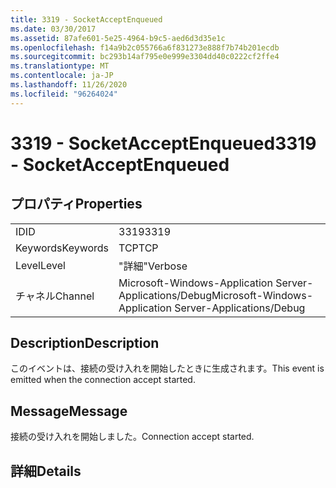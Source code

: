 ```yaml
---
title: 3319 - SocketAcceptEnqueued
ms.date: 03/30/2017
ms.assetid: 87afe601-5e25-4964-b9c5-aed6d3d35e1c
ms.openlocfilehash: f14a9b2c055766a6f831273e888f7b74b201ecdb
ms.sourcegitcommit: bc293b14af795e0e999e3304dd40c0222cf2ffe4
ms.translationtype: MT
ms.contentlocale: ja-JP
ms.lasthandoff: 11/26/2020
ms.locfileid: "96264024"
---
```

# <a name="3319---socketacceptenqueued"></a><span data-ttu-id="20bed-102">3319 - SocketAcceptEnqueued</span><span class="sxs-lookup"><span data-stu-id="20bed-102">3319 - SocketAcceptEnqueued</span></span>

## <a name="properties"></a><span data-ttu-id="20bed-103">プロパティ</span><span class="sxs-lookup"><span data-stu-id="20bed-103">Properties</span></span>  
  
|||  
|-|-|  
|<span data-ttu-id="20bed-104">ID</span><span class="sxs-lookup"><span data-stu-id="20bed-104">ID</span></span>|<span data-ttu-id="20bed-105">3319</span><span class="sxs-lookup"><span data-stu-id="20bed-105">3319</span></span>|  
|<span data-ttu-id="20bed-106">Keywords</span><span class="sxs-lookup"><span data-stu-id="20bed-106">Keywords</span></span>|<span data-ttu-id="20bed-107">TCP</span><span class="sxs-lookup"><span data-stu-id="20bed-107">TCP</span></span>|  
|<span data-ttu-id="20bed-108">Level</span><span class="sxs-lookup"><span data-stu-id="20bed-108">Level</span></span>|<span data-ttu-id="20bed-109">"詳細"</span><span class="sxs-lookup"><span data-stu-id="20bed-109">Verbose</span></span>|  
|<span data-ttu-id="20bed-110">チャネル</span><span class="sxs-lookup"><span data-stu-id="20bed-110">Channel</span></span>|<span data-ttu-id="20bed-111">Microsoft-Windows-Application Server-Applications/Debug</span><span class="sxs-lookup"><span data-stu-id="20bed-111">Microsoft-Windows-Application Server-Applications/Debug</span></span>|  
  
## <a name="description"></a><span data-ttu-id="20bed-112">Description</span><span class="sxs-lookup"><span data-stu-id="20bed-112">Description</span></span>  

 <span data-ttu-id="20bed-113">このイベントは、接続の受け入れを開始したときに生成されます。</span><span class="sxs-lookup"><span data-stu-id="20bed-113">This event is emitted when the connection accept started.</span></span>  
  
## <a name="message"></a><span data-ttu-id="20bed-114">Message</span><span class="sxs-lookup"><span data-stu-id="20bed-114">Message</span></span>  

 <span data-ttu-id="20bed-115">接続の受け入れを開始しました。</span><span class="sxs-lookup"><span data-stu-id="20bed-115">Connection accept started.</span></span>  
  
## <a name="details"></a><span data-ttu-id="20bed-116">詳細</span><span class="sxs-lookup"><span data-stu-id="20bed-116">Details</span></span>
